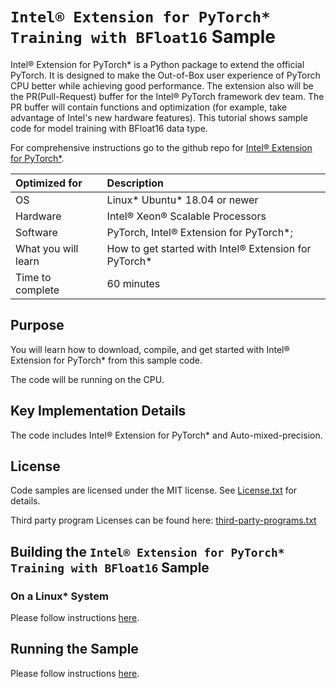 # `Intel® Extension for PyTorch* Training with BFloat16` Sample

Intel® Extension for PyTorch\* is a Python package to extend the official PyTorch. It is designed to make the Out-of-Box user experience of PyTorch CPU better while achieving good performance. The extension also will be the PR(Pull-Request) buffer for the Intel® PyTorch framework dev team. The PR buffer will contain functions and optimization (for example, take advantage of Intel's new hardware features). This tutorial shows sample code for model training with BFloat16 data type.

For comprehensive instructions go to the github repo for [Intel® Extension for PyTorch\*](https://github.com/intel/intel-extension-for-pytorch).

| Optimized for                     | Description
|:---                               |:---
| OS                                | Linux\* Ubuntu\* 18.04 or newer
| Hardware                          | Intel® Xeon® Scalable Processors
| Software                          | PyTorch, Intel® Extension for PyTorch\*;
| What you will learn               | How to get started with Intel® Extension for PyTorch\*
| Time to complete                  | 60 minutes


## Purpose

You will learn how to download, compile, and get started with Intel® Extension for PyTorch\* from this sample code.

The code will be running on the CPU.

## Key Implementation Details 

The code includes Intel® Extension for PyTorch\* and Auto-mixed-precision.
 
## License  

Code samples are licensed under the MIT license. See
[License.txt](https://github.com/oneapi-src/oneAPI-samples/blob/master/License.txt) for details.

Third party program Licenses can be found here: [third-party-programs.txt](https://github.com/oneapi-src/oneAPI-samples/blob/master/third-party-programs.txt)

## Building the `Intel® Extension for PyTorch* Training with BFloat16` Sample

### On a Linux\* System

Please follow instructions [here](https://intel.github.io/intel-extension-for-pytorch/1.11.200/tutorials/installation.html).

## Running the Sample

Please follow instructions [here](https://intel.github.io/intel-extension-for-pytorch/1.11.200/tutorials/examples.html#complete-bfloat16).
